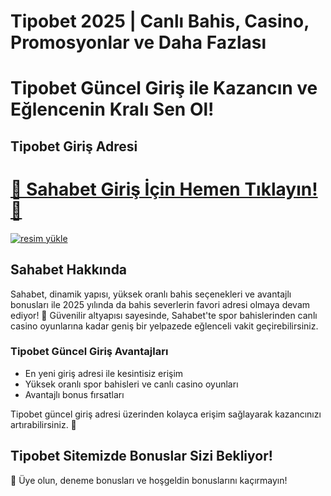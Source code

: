 
# Tipobet 2025 | Canlı Bahis, Casino, Promosyonlar ve Daha Fazlası

<h1>Tipobet Güncel Giriş ile Kazancın ve Eğlencenin Kralı Sen Ol!</h1>

<h2>Tipobet Giriş Adresi</h2>

# <a href="https://tipobets5499.com/tr.php?aff=7215FA" title="Tipobet Giriş Adresi">🔗 Sahabet Giriş İçin Hemen Tıklayın! 🔗</a>

<a href="https://resmim.net/"><img src="https://resmim.net/cdn/2025/06/14/T16OV1.jpg" alt="resim yükle" border="0" /></a>

<h2>Sahabet Hakkında</h2>
<p>Sahabet, dinamik yapısı, yüksek oranlı bahis seçenekleri ve avantajlı bonusları ile 2025 yılında da bahis severlerin favori adresi olmaya devam ediyor! 🎰 Güvenilir altyapısı sayesinde, Sahabet'te spor bahislerinden canlı casino oyunlarına kadar geniş bir yelpazede eğlenceli vakit geçirebilirsiniz.</p>

<h3>Tipobet Güncel Giriş Avantajları</h3>
<ul>
  <li>En yeni giriş adresi ile kesintisiz erişim</li>
  <li>Yüksek oranlı spor bahisleri ve canlı casino oyunları</li>
  <li>Avantajlı bonus fırsatları</li>
</ul>

<p>Tipobet güncel giriş adresi üzerinden kolayca erişim sağlayarak kazancınızı artırabilirsiniz. 💸</p>

<h2>Tipobet Sitemizde Bonuslar Sizi Bekliyor!</h2>
<p>🎁 Üye olun, deneme bonusları ve hoşgeldin bonuslarını kaçırmayın!</p>
